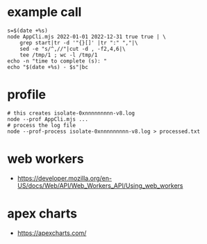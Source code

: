 # example call
```
s=$(date +%s)
node AppCli.mjs 2022-01-01 2022-12-31 true true | \
	grep start|tr -d '"{}[]' |tr ":" ","|\
	sed -e "s/^,//"|cut -d , -f2,4,6|\
	tee /tmp/1 ; wc -l /tmp/1
echo -n "time to complete (s): "
echo "$(date +%s) - $s"|bc
```

# profile
```
# this creates isolate-0xnnnnnnnnn-v8.log
node --prof AppCli.mjs ...
# process the log file
node --prof-process isolate-0xnnnnnnnnn-v8.log > processed.txt
```

# web workers
- https://developer.mozilla.org/en-US/docs/Web/API/Web_Workers_API/Using_web_workers

# apex charts
- https://apexcharts.com/
